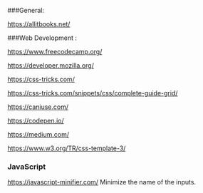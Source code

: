 ###General:

https://allitbooks.net/


###Web Development :

https://www.freecodecamp.org/

https://developer.mozilla.org/

https://css-tricks.com/

https://css-tricks.com/snippets/css/complete-guide-grid/


https://caniuse.com/ 

https://codepen.io/

https://medium.com/

https://www.w3.org/TR/css-template-3/

### JavaScript

https://javascript-minifier.com/   Minimize the name of the inputs.
